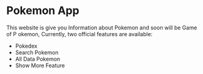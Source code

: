 # Pokemon App

This website is give you Information about Pokemon and soon will be Game of P okemon,
Currently, two official features are available:

- Pokedex
- Search Pokemon
- All Data Pokemon
- Show More Feature
